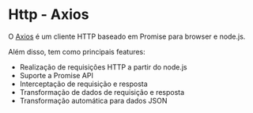 ﻿# Http - Axios

O [Axios](https://github.com/axios/axios) é um cliente HTTP baseado em Promise para browser e node.js.

Além disso, tem como principais features:

* Realização de requisições HTTP a partir do node.js
* Suporte a Promise API
* Interceptação de requisição e resposta
* Transformação de dados de requisição e resposta
* Transformação automática para dados JSON